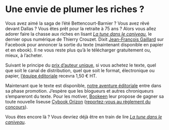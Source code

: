 # Une envie de plumer les riches ?

Vous avez aimé la saga de l’été Bettencourt-Barnier ? Vous avez rêvé devant Dallas ? Vous êtes prêt pour la retraite à 75 ans ? Alors vous allez adorer faire la chasse aux riches en lisant [*La tune dans le caniveau*](https://tcrouzet.com/tune-caniveau/), le dernier opus numérique de Thierry Crouzet. Dixit [Jean-François Gaillard](http://www.facebook.com/numeriklivres) sur Facebook pour annoncer la sortie du texte (maintenant disponible en papier et en ebook). Il ne vous reste plus qu’à le télécharger gratuitement ou, mieux, à l’acheter.<span id="more-19790"></span>

Suivant le principe du [prix d’auteur unique](https://tcrouzet.com/2010/10/14/veritables-prix-edition/), si vous achetez le texte, quel que soit le canal de distribution, quel que soit le format, électronique ou papier, [l’équipe éditoriale](https://tcrouzet.com/tune-caniveau/#expi) recevra 1,50 € HT.

Maintenant que le texte est disponible, [notre aventure éditoriale](https://tcrouzet.com/tag/expi/) entre dans sa phase promotion. J’espère que les blogueurs et autres chroniqueurs s’empareront du texte. Pour les motiver, [Bookeen](http://www.bookeen.com/fr/) leur propose de gagner sa toute nouvelle liseuse [Cybook Orizon](http://www.bookeen.com/fr/cybook/?id=2) ([reportez-vous au règlement du concours](https://tcrouzet.com/tune-caniveau/concours/)).

Vous êtes encore là ? Vous devriez déjà être en train de lire [*La tune dans le caniveau*](https://tcrouzet.com/tune-caniveau/).